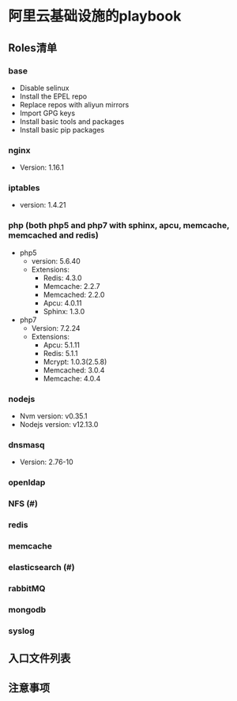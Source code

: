 # 阿里云基础设施的playbook



## Roles清单

### base

* Disable selinux 
* Install the EPEL repo
* Replace repos with aliyun mirrors
* Import GPG keys
* Install basic tools and packages
* Install basic pip packages

### nginx
* Version: 1.16.1

### iptables
* version: 1.4.21

### php (both php5 and php7 with sphinx, apcu, memcache, memcached and redis)
* php5
    * version: 5.6.40
    * Extensions:
      * Redis: 4.3.0
      * Memcache: 2.2.7
      * Memcached: 2.2.0
      * Apcu: 4.0.11
      * Sphinx: 1.3.0
* php7
    * Version: 7.2.24
    * Extensions:
        * Apcu: 5.1.11
        * Redis: 5.1.1
        * Mcrypt: 1.0.3(2.5.8)
        * Memcached: 3.0.4
        * Memcache: 4.0.4
### nodejs

* Nvm version: v0.35.1
* Nodejs version: v12.13.0

### dnsmasq

*  Version: 2.76-10

### openldap

### NFS (#)

### redis

### memcache

### elasticsearch (#)

### rabbitMQ

### mongodb

### syslog






## 入口文件列表



## 注意事项